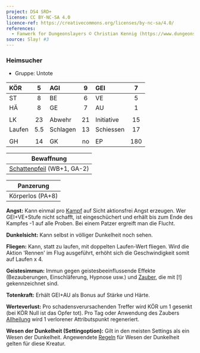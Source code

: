 ```yaml
---
project: DS4 SRD+
license: CC BY-NC-SA 4.0
licence-ref: https://creativecommons.org/licenses/by-nc-sa/4.0/
references: 
  - Fanwerk for Dungeonslayers © Christian Kennig (https://www.dungeonslayers.net/)
source: Slay! #3
---
```


### Heimsucher

- Gruppe: Untote

| KÖR    |  5  | AGI      |  9  | GEI        |  7  |
| :----- | :-: | :------- | :-: | :--------- | :-: |
| ST     |  8  | BE       |  6  | VE         |  5  |
| HÄ     |  8  | GE       |  7  | AU         |  1  |
|        |     |          |     |            |     |
| LK     | 23  | Abwehr   | 21  | Initiative | 15  |
| Laufen | 5.5 | Schlagen | 13  | Schiessen  | 17  |
|        |     |          |     |            |     |
| GH     | 14  | GK       | no  | EP         | 180 |

|         Bewaffnung         |
| :------------------------: |
| [Schattenpfeil](../../grw/zauber/schattenpfeil.md) (WB+1, GA-2) |

|    Panzerung     |
| :--------------: |
| Körperlos (PA+8) |

**Angst:** Kann einmal pro [Kampf](../../grw/regeln-kampf.md) auf Sicht aktionsfrei Angst erzeugen. Wer GEI+VE+Stufe nicht schafft, ist eingeschüchert und erhält bis zum Ende des Kampfes -1 auf alle Proben. Bei einem Patzer ergreift man die Flucht.

**Dunkelsicht:** Kann selbst in völliger Dunkelheit noch sehen.

**Fliegen:** Kann, statt zu laufen, mit doppelten Laufen-Wert fliegen. Wird die Aktion 'Rennen' im Flug ausgeführt, erhöht sich die Geschwindigkeit somit auf Laufen x 4.

**Geistesimmun:** Immun gegen geistesbeeinflussende Effekte (Bezauberungen, Einschläferung, Hypnose usw.) und [Zauber](../../fanwerk/zauber/zauber.md), die mit [!] gekennzeichnet sind.

**Totenkraft:** Erhält GEI+AU als Bonus auf Stärke und Härte.

**Werteverlust:** Pro schadensverursachenden Treffer wird KÖR um 1 gesenkt (bei KÖR Null ist das Opfer tot). Pro Tag oder Anwendung des Zaubers [Allheilung](../../grw/zauber/allheilung.md) wird 1 verlorener Attributspunkt regeneriert.

**Wesen der Dunkelheit (Settingoption):** Gilt in den meisten Settings als ein Wesen der Dunkelheit. Angewendete [Regeln](../../grw/regeln-proben.md) für Wesen der Dunkelheit gelten für diese Kreatur.

